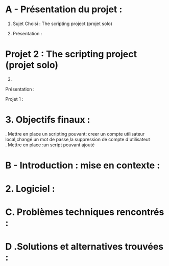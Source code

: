 # A - Présentation du projet :
1. Sujet Choisi : The scripting project (projet solo)


2. Présentation :

# Projet 2 : The scripting project (projet solo)
3. 
Présentation :

Projet 1 : 
# 3. Objectifs finaux :
. Mettre en place un scripting pouvant: creer un compte utilisateur local,changé un mot de passe,la suppression de compte d'utilisateut  
. Mettre en place :un script pouvant ajouté

# B - Introduction : mise en contexte :


# 2. Logiciel :


# 



# C. Problèmes techniques rencontrés :


# D .Solutions et alternatives trouvées :

